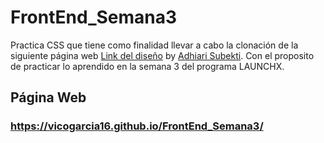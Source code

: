 # FrontEnd_Semana3

Practica CSS que tiene como finalidad llevar a cabo la clonación de la siguiente página web [Link del diseño](https://github.com/vicogarcia16/FrontEnd_Semana3/blob/master/landingVacunaci%C3%B3n.png) by [Adhiari Subekti](https://dribbble.com/Adhiari_is). Con el proposito de practicar lo aprendido en la semana 3 del programa LAUNCHX.

## Página Web

### https://vicogarcia16.github.io/FrontEnd_Semana3/
